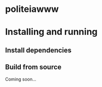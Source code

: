 politeiawww
====

# Installing and running

## Install dependencies

## Build from source

Coming soon...

